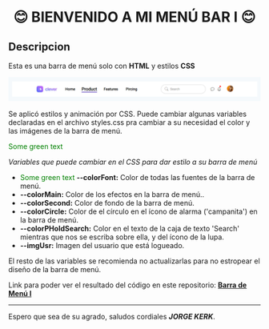 <h1 align="center">😊 BIENVENIDO A MI MENÚ BAR I 😊</h1>

<h2>Descripcion</h2>

Esta es una barra de menú solo con **HTML** y estilos **CSS** 

![Alt text](images/MenuBarExample.png)

Se aplicó estilos y animación por CSS. Puede cambiar algunas variables declaradas en el archivo styles.css pra cambiar a su necesidad el color y las imágenes de la barra de menú.

<span style="color: green"> Some green text </span>

<i>Variables que puede cambiar en el CSS para dar estilo a su barra de menú</i>
<ul>
    <li><span style="color: green"> Some green text </span>
<strong>--colorFont:</strong> Color de todas las fuentes de la barra de menú.</li>
    <li><strong>--colorMain:</strong> Color de los efectos en la barra de menú..</li>
    <li><strong>--colorSecond:</strong> Color de fondo de la barra de menú.</li>
    <li><strong>--colorCircle:</strong> Color de el círculo en el ícono de alarma ('campanita') en la barra de menú.</li>
    <li><strong>--colorPHoldSearch:</strong> Color en el texto de la caja de texto 'Search' mientras que nos se escriba sobre ella, y del ícono de la lupa.</li>
    <li><strong>--imgUsr:</strong> Imagen del usuario que está logueado.</li>
</ul>

El resto de las variables se recomienda no actualizarlas para no estropear el diseño de la barra de menú.
<br>

Link para poder ver el resultado del código en este repositorio: <a class="aClassMovLeft expand" href="https://jorgekerk.github.io/TP-2022-12-22-MenuBar1/" target="_blank">**Barra de Menú I**</a>

<hr>

Espero que sea de su agrado, saludos cordiales <i>**JORGE KERK**</i>.
